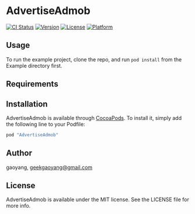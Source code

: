 # AdvertiseAdmob

[![CI Status](http://img.shields.io/travis/gaoyang/AdvertiseAdmob.svg?style=flat)](https://travis-ci.org/gaoyang/AdvertiseAdmob)
[![Version](https://img.shields.io/cocoapods/v/AdvertiseAdmob.svg?style=flat)](http://cocoapods.org/pods/AdvertiseAdmob)
[![License](https://img.shields.io/cocoapods/l/AdvertiseAdmob.svg?style=flat)](http://cocoapods.org/pods/AdvertiseAdmob)
[![Platform](https://img.shields.io/cocoapods/p/AdvertiseAdmob.svg?style=flat)](http://cocoapods.org/pods/AdvertiseAdmob)

## Usage

To run the example project, clone the repo, and run `pod install` from the Example directory first.

## Requirements

## Installation

AdvertiseAdmob is available through [CocoaPods](http://cocoapods.org). To install
it, simply add the following line to your Podfile:

```ruby
pod "AdvertiseAdmob"
```

## Author

gaoyang, geekgaoyang@gmail.com

## License

AdvertiseAdmob is available under the MIT license. See the LICENSE file for more info.
